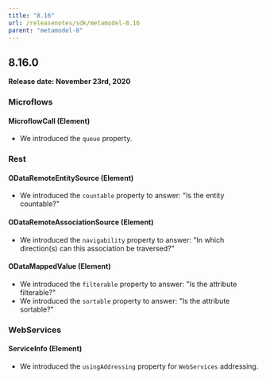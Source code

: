 ```yaml
---
title: "8.16"
url: /releasenotes/sdk/metamodel-8.16
parent: "metamodel-8"
---
```


## 8.16.0

**Release date: November 23rd, 2020** 

### Microflows

#### MicroflowCall (Element)

* We introduced the `queue` property.

### Rest

#### ODataRemoteEntitySource (Element)

* We introduced the `countable` property to answer: "Is the entity countable?"

#### ODataRemoteAssociationSource (Element)

* We introduced the `navigability` property to answer: "In which direction(s) can this association be traversed?"

#### ODataMappedValue (Element)

* We introduced the `filterable` property to answer: "Is the attribute filterable?"
* We introduced the `sortable` property to answer: "Is the attribute sortable?"

### WebServices

#### ServiceInfo (Element)

* We introduced the `usingAddressing` property for `WebServices` addressing.

